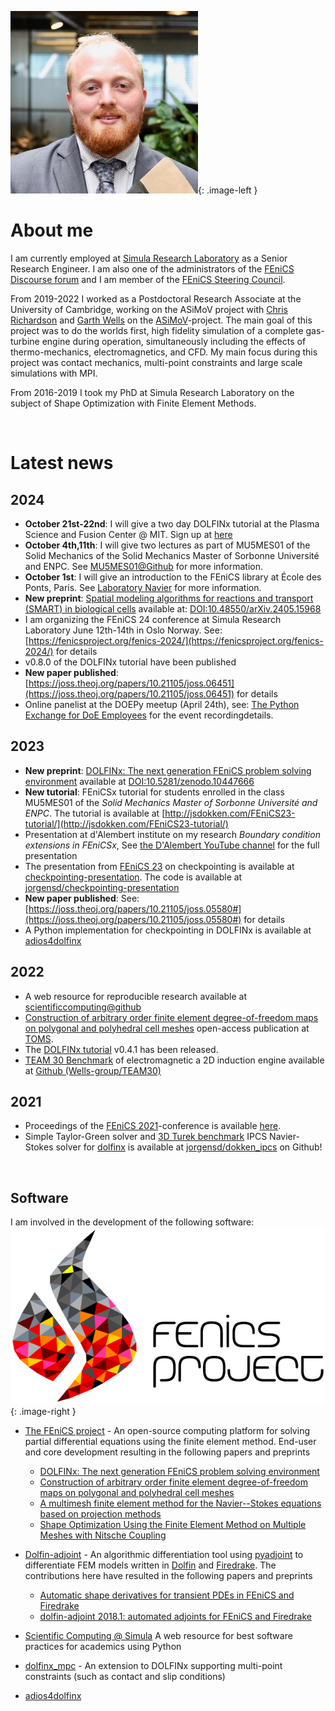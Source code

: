 ![Image of J.S.Dokken](assets/img/cropped.jpg){: .image-left }

# About me

I am currently employed at [Simula Research Laboratory](https://www.simula.no/people/dokken) as a Senior Research Engineer. I am also one of the administrators of the [FEniCS Discourse forum](https://fenicsproject.discourse.group/) and I am member of the [FEniCS Steering Council](https://github.com/FEniCS/governance/blob/master/governance.md#steering-council).

From 2019-2022 I worked as a Postdoctoral Research Associate at the University of Cambridge, working on the ASiMoV project with [Chris Richardson](http://www.bpi.cam.ac.uk/user/chris) and [Garth Wells](http://www3.eng.cam.ac.uk/~gnw20/) on the [ASiMoV](https://gow.epsrc.ukri.org/NGBOViewGrant.aspx?GrantRef=EP/S005072/1)-project. The main goal of this project was to do the worlds first, high fidelity simulation of a complete gas-turbine engine during operation, simultaneously including the effects of thermo-mechanics, electromagnetics, and CFD. My main focus during this project was contact mechanics, multi-point constraints and large scale simulations with MPI.

From 2016-2019 I took my PhD at Simula Research Laboratory on the subject of Shape Optimization with Finite Element Methods.

<br style="clear:both">

# Latest news

## 2024

- **October 21st-22nd**: I will give a two day DOLFINx tutorial at the Plasma Science and Fusion Center @ MIT. Sign up at [here](https://docs.google.com/forms/d/e/1FAIpQLSfqo5uKk0M-Luz0-BySqLDxuuO2DfYuFcoozx3VPuWH06wSqQ/viewform)
- **October 4th,11th**: I will give two lectures as part of MU5MES01 of the Solid Mechanics of the Solid Mechanics Master of Sorbonne Université and ENPC. See [MU5MES01@Github](https://github.com/msolides-2024/MU5MES01-2024) for more information.
- **October 1st**: I will give an introduction to the FEniCS library at École des Ponts, Paris. See [Laboratory Navier](https://navier-lab.fr/agenda/seminaire-msa-jorgen-s-dokken/) for more information.
- **New preprint**: [Spatial modeling algorithms for reactions and transport (SMART) in biological cells](papers.md#smart_preprint) available at: [DOI:10.48550/arXiv.2405.15968](https://doi.org/10.48550/arXiv.2405.15968)
- I am organizing the FEniCS 24 conference at Simula Research Laboratory June 12th-14th in Oslo Norway. See: [https://fenicsproject.org/fenics-2024/](https://fenicsproject.org/fenics-2024/) for details
- v0.8.0 of the DOLFINx tutorial have been published
- **New paper published**: [https://joss.theoj.org/papers/10.21105/joss.06451](https://joss.theoj.org/papers/10.21105/joss.06451) for details
- Online panelist at the DOEPy meetup (April 24th), see: [The Python Exchange for DoE Employees](lectures.md#DoEPy) for the event recordingdetails.

## 2023

- **New preprint**: [DOLFINx: The next generation FEniCS problem solving environment](papers.md#dolfinx2023preprint) available at [DOI:10.5281/zenodo.10447666](https://doi.org/10.5281/zenodo.10447666)
- **New tutorial**: FEniCSx tutorial for students enrolled in the class MU5MES01 of the _Solid Mechanics Master of Sorbonne Université and ENPC_. The tutorial is available at [http://jsdokken.com/FEniCS23-tutorial/](http://jsdokken.com/FEniCS23-tutorial/)
- Presentation at d'Alembert institute on my research _Boundary condition extensions in FEniCSx_, See [the D'Alembert YouTube channel](lectures.md#DAlembert) for the full presentation
- The presentation from [FEniCS 23](https://fenicsproject.org/fenics-2023/) on checkpointing is available at [checkpointing-presentation](https://www.jsdokken.com/checkpointing-presentation/#/). The code is available at [jorgensd/checkpointing-presentation](https://github.com/jorgensd/checkpointing-presentation/)
- **New paper published**: See: [https://joss.theoj.org/papers/10.21105/joss.05580#](https://joss.theoj.org/papers/10.21105/joss.05580#) for details
- A Python implementation for checkpointing in DOLFINx is available at [adios4dolfinx](https://github.com/jorgensd/adios4dolfinx)

## 2022

- A web resource for reproducible research available at [scientificcomputing@github](https://scientificcomputing.github.io/)
- [Construction of arbitrary order finite element degree-of-freedom maps on polygonal and polyhedral cell meshes](papers.md#scroggs2022dofs) open-access publication at [TOMS](https://doi.org/10.1145/3524456).
- The [DOLFINx tutorial](https://jorgensd.github.io/dolfinx-tutorial/) v0.4.1 has been released.
- [TEAM 30 Benchmark](http://www.compumag.org/jsite/images/stories/TEAM/problem30a.pdf) of electromagnetic a 2D induction engine available at [Github (Wells-group/TEAM30)](https://github.com/Wells-Group/TEAM30)

## 2021

- Proceedings of the [FEniCS 2021](https://mscroggs.github.io/fenics2021)-conference is available [here](https://figshare.com/articles/conference_contribution/Proceedings_of_FEniCS_2021_22_26_March_2021/14495856).
- Simple Taylor-Green solver and [3D Turek benchmark](http://www.featflow.de/en/benchmarks/cfdbenchmarking/flow/dfg_flow3d.html) IPCS Navier-Stokes solver for [dolfinx](https://github.com/FEniCS/dolfinx/) is available at [jorgensd/dokken_ipcs](https://github.com/jorgensd/dolfinx_ipcs) on Github!

<br style="clear:both">

## Software

I am involved in the development of the following software:
![The FEniCS logo](assets/img/fenics_logo.png){: .image-right }

- [The FEniCS project](https://bitbucket.org/fenics-project/) - An open-source computing platform for solving partial differential equations using the finite element method. End-user and core development resulting in the following papers and preprints

  - [DOLFINx: The next generation FEniCS problem solving environment](papers.md#dolfinx2023preprint)
  - [Construction of arbitrary order finite element degree-of-freedom maps on polygonal and polyhedral cell meshes](papers.md#scroggs2022dofs)
  - [A multimesh finite element method for the Navier--Stokes equations based on projection methods](papers.md#dokken2020navier)
  - [Shape Optimization Using the Finite Element Method on Multiple Meshes with Nitsche Coupling](papers.md#dokken2019shape)

- [Dolfin-adjoint](https://dolfin-adjoint.github.io/dolfin-adjoint/) - An algorithmic differentiation tool using [pyadjoint](https://github.com/dolfin-adjoint/pyadjoint) to differentiate FEM models written in [Dolfin](https://bitbucket.org/fenics-project/dolfin/src/master/) and [Firedrake](https://www.firedrakeproject.org/). The contributions here have resulted in the following papers and preprints
  - [Automatic shape derivatives for transient PDEs in FEniCS and Firedrake](papers.md#dokken2020shape)
  - [dolfin-adjoint 2018.1: automated adjoints for FEniCS and Firedrake](papers.md#mitusch2019pyadjoint)
- [Scientific Computing @ Simula](https://scientificcomputing.github.io/) A web resource for best software practices for academics using Python
- [dolfinx_mpc](https://github.com/jorgensd/dolfinx_mpc) - An extension to DOLFINx supporting multi-point constraints (such as contact and slip conditions)
- [adios4dolfinx](papers.md#adios4dolfinx)
